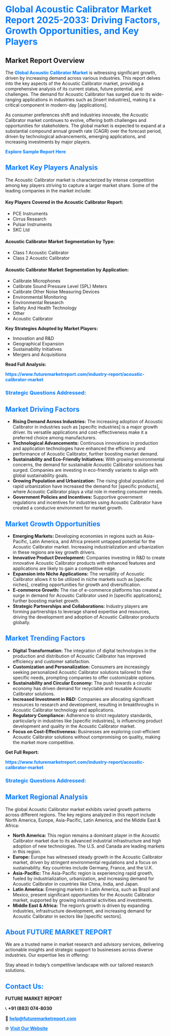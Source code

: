 <h1 style="color: #007BFF;">Global Acoustic Calibrator Market Report 2025-2033: Driving Factors, Growth Opportunities, and Key Players</h1>

<section id="overview">
<h2>Market Report Overview</h2>
<p>The <a href="https://www.futuremarketreport.com/industry-report/acoustic-calibrator-market" style="color: #007BFF; text-decoration: none;"><strong>Global Acoustic Calibrator Market</strong></a> is witnessing significant growth, driven by increasing demand across various industries. This report delves into the key aspects of the Acoustic Calibrator market, providing a comprehensive analysis of its current status, future potential, and challenges. The demand for Acoustic Calibrator has surged due to its wide-ranging applications in industries such as [insert industries], making it a critical component in modern-day [applications].</p>
<p>As consumer preferences shift and industries innovate, the Acoustic Calibrator market continues to evolve, offering both challenges and opportunities for stakeholders. The global market is expected to expand at a substantial compound annual growth rate (CAGR) over the forecast period, driven by technological advancements, emerging applications, and increasing investments by major players.</p>
</section>

<section id="overview">
<p><a href="https://www.futuremarketreport.com/request-sample/reportId=128742" style="color: #007BFF; text-decoration: none;"><strong>Explore Sample Report Here</strong></a></p>
</section>

<section id="key-players">
<h2 style="color: #007BFF;">Market Key Players Analysis</h2>
<p>The Acoustic Calibrator market is characterized by intense competition among key players striving to capture a larger market share. Some of the leading companies in the market include:</p>
<h4>Key Players Covered in the Acoustic Calibrator Report:</h4>
<ul><li>PCE Instruments</li><li>Cirrus Research</li><li>Pulsar Instruments</li><li>SKC Ltd</li></ul>
<h4>Acoustic Calibrator Market Segmentation by Type:</h4>
<ul><li>Class 1 Acoustic Calibrator</li><li>Class 2 Acoustic Calibrator</li></ul>

<h4>Acoustic Calibrator Market Segmentation by Application:</h4>
<ul><li>Calibrate Microphones</li><li>Calibrate Sound Pressure Level (SPL) Meters</li><li>Calibrate Other Noise Measuring Devices</li><li>Environmental Monitoring</li><li>Environmental Research</li><li>Safety And Health Technology</li><li>Other</li><li>Acoustic Calibrator</li></ul>
<p><strong>Key Strategies Adopted by Market Players:</strong></p>
<ul>
<li>Innovation and R&D</li>
<li>Geographical Expansion</li>
<li>Sustainability Initiatives</li>
<li>Mergers and Acquisitions</li>
</ul>
</section>

<section>
<p><strong>Read Full Analysis: </strong></p><a href="https://www.futuremarketreport.com/industry-report/acoustic-calibrator-market" style="color: #007BFF; text-decoration: none;"><strong>https://www.futuremarketreport.com/industry-report/acoustic-calibrator-market</strong></a>
<h3 style="color: #007BFF;">Strategic Questions Addressed:</h3>
</section>

<section id="driving-factors">
<h2 style="color: #007BFF;">Market Driving Factors</h2>
<ul>
<li><strong>Rising Demand Across Industries:</strong> The increasing adoption of Acoustic Calibrator in industries such as [specific industries] is a major growth driver. Its versatile applications and cost-effectiveness make it a preferred choice among manufacturers.</li>
<li><strong>Technological Advancements:</strong> Continuous innovations in production and application technologies have enhanced the efficiency and performance of Acoustic Calibrator, further boosting market demand.</li>
<li><strong>Sustainability and Eco-Friendly Initiatives:</strong> With growing environmental concerns, the demand for sustainable Acoustic Calibrator solutions has surged. Companies are investing in eco-friendly variants to align with global sustainability goals.</li>
<li><strong>Growing Population and Urbanization:</strong> The rising global population and rapid urbanization have increased the demand for [specific products], where Acoustic Calibrator plays a vital role in meeting consumer needs.</li>
<li><strong>Government Policies and Incentives:</strong> Supportive government regulations and incentives for industries using Acoustic Calibrator have created a conducive environment for market growth.</li>
</ul>
</section>

<section id="growth-opportunities">
<h2 style="color: #007BFF;">Market Growth Opportunities</h2>
<ul>
<li><strong>Emerging Markets:</strong> Developing economies in regions such as Asia-Pacific, Latin America, and Africa present untapped potential for the Acoustic Calibrator market. Increasing industrialization and urbanization in these regions are key growth drivers.</li>
<li><strong>Innovative Product Development:</strong> Companies investing in R&D to create innovative Acoustic Calibrator products with enhanced features and applications are likely to gain a competitive edge.</li>
<li><strong>Expansion into Niche Applications:</strong> The versatility of Acoustic Calibrator allows it to be utilized in niche markets such as [specific niches], creating opportunities for growth and diversification.</li>
<li><strong>E-commerce Growth:</strong> The rise of e-commerce platforms has created a surge in demand for Acoustic Calibrator used in [specific applications], further boosting market growth.</li>
<li><strong>Strategic Partnerships and Collaborations:</strong> Industry players are forming partnerships to leverage shared expertise and resources, driving the development and adoption of Acoustic Calibrator products globally.</li>
</ul>
</section>

<section id="trending-factors">
<h2 style="color: #007BFF;">Market Trending Factors</h2>
<ul>
<li><strong>Digital Transformation:</strong> The integration of digital technologies in the production and distribution of Acoustic Calibrator has improved efficiency and customer satisfaction.</li>
<li><strong>Customization and Personalization:</strong> Consumers are increasingly seeking personalized Acoustic Calibrator solutions tailored to their specific needs, prompting companies to offer customizable options.</li>
<li><strong>Sustainability and Circular Economy:</strong> The push towards a circular economy has driven demand for recyclable and reusable Acoustic Calibrator solutions.</li>
<li><strong>Increased Investment in R&D:</strong> Companies are allocating significant resources to research and development, resulting in breakthroughs in Acoustic Calibrator technology and applications.</li>
<li><strong>Regulatory Compliance:</strong> Adherence to strict regulatory standards, particularly in industries like [specific industries], is influencing product development and quality in the Acoustic Calibrator market.</li>
<li><strong>Focus on Cost-Effectiveness:</strong> Businesses are exploring cost-efficient Acoustic Calibrator solutions without compromising on quality, making the market more competitive.</li>
</ul>
</section>

<section>
<p><strong>Get Full Report: </strong></p><a href="https://www.futuremarketreport.com/industry-report/acoustic-calibrator-market" style="color: #007BFF; text-decoration: none;"><strong>https://www.futuremarketreport.com/industry-report/acoustic-calibrator-market</strong></a>
<h3 style="color: #007BFF;">Strategic Questions Addressed:</h3>
</section>


<section id="regional-analysis">
<h2 style="color: #007BFF;">Market Regional Analysis</h2>
<p>The global Acoustic Calibrator market exhibits varied growth patterns across different regions. The key regions analyzed in this report include North America, Europe, Asia-Pacific, Latin America, and the Middle East & Africa:</p>
<ul>
<li><strong>North America:</strong> This region remains a dominant player in the Acoustic Calibrator market due to its advanced industrial infrastructure and high adoption of new technologies. The U.S. and Canada are leading markets in this region.</li>
<li><strong>Europe:</strong> Europe has witnessed steady growth in the Acoustic Calibrator market, driven by stringent environmental regulations and a focus on sustainability. Key countries include Germany, France, and the U.K.</li>
<li><strong>Asia-Pacific:</strong> The Asia-Pacific region is experiencing rapid growth, fueled by industrialization, urbanization, and increasing demand for Acoustic Calibrator in countries like China, India, and Japan.</li>
<li><strong>Latin America:</strong> Emerging markets in Latin America, such as Brazil and Mexico, present significant opportunities for the Acoustic Calibrator market, supported by growing industrial activities and investments.</li>
<li><strong>Middle East & Africa:</strong> The region’s growth is driven by expanding industries, infrastructure development, and increasing demand for Acoustic Calibrator in sectors like [specific sectors].</li>
</ul>
</section>

<footer>
<h2 style="color: #007BFF;">About FUTURE MARKET REPORT</h2>
<p>We are a trusted name in market research and advisory services, delivering actionable insights and strategic support to businesses across diverse industries. Our expertise lies in offering:</p>

<p>Stay ahead in today’s competitive landscape with our tailored research solutions.</p>

<h2 style="color: #007BFF;">Contact Us:</h2>
<p><strong>FUTURE MARKET REPORT</strong></p>
<p>📞 <strong>+91 (883) 074-8030</strong></p>
<p>📧 <strong><a href="mailto:help@futuremarketreport.com" style="color: #007BFF;">help@futuremarketreport.com</a></strong></p>
<p>🌐 <strong><a href="https://www.futuremarketreport.com/" style="color: #007BFF;">Visit Our Website</a></strong></p>
</footer>